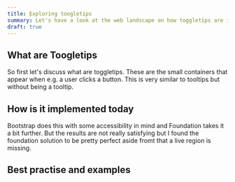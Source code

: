 ```yaml
---
title: Exploring toogletips
summary: Let's have a look at the web landscape on how toggletips are implemented
draft: true
---
```


## What are Toogletips 

So first let's discuss what are toggletips. These are the small containers that appear when e.g. a user clicks a button. This is very similar to tooltips but without being a tooltip.

## How is it implemented today

Bootstrap does this with some accessibility in mind and Foundation takes it a bit further. But the results are not really satisfying but I found the foundation solution to be pretty perfect aside fromt that a live region is missing.

## Best practise and examples
